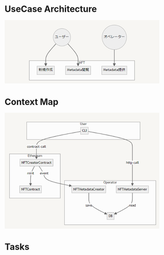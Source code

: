 # UseCase Architecture
![usecase-architecture-png](./assets/usecase-architecture.png)
# Context Map
![context-map-png](./assets/context-map.png)
# Tasks
